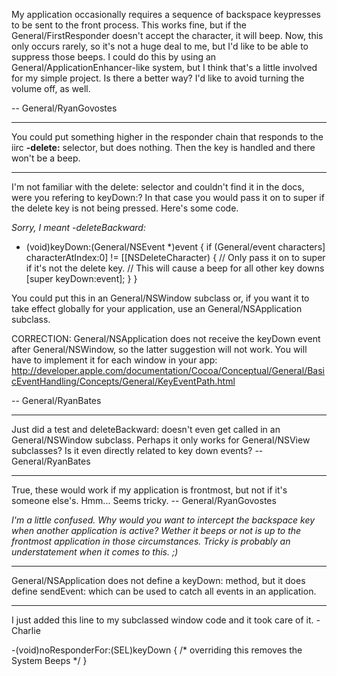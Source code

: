 My application occasionally requires a sequence of backspace keypresses to be sent to the front process. This works fine, but if the General/FirstResponder doesn't accept the character, it will beep. Now, this only occurs rarely, so it's not a huge deal to me, but I'd like to be able to suppress those beeps. I could do this by using an General/ApplicationEnhancer-like system, but I think that's a little involved for my simple project. Is there a better way? I'd like to avoid turning the volume off, as well.

-- General/RyanGovostes

----

You could put something higher in the responder chain that responds to the iirc **-delete:** selector, but does nothing. Then the key is handled and there won't be a beep.

----

I'm not familiar with the     delete: selector and couldn't find it in the docs, were you refering to     keyDown:? In that case you would pass it on to     super if the delete key is not being pressed. Here's some code.

*Sorry, I meant -deleteBackward:*

    
- (void)keyDown:(General/NSEvent *)event
{
	if (General/event characters] characterAtIndex:0] != [[NSDeleteCharacter) {
		// Only pass it on to super if it's not the delete key.
		// This will cause a beep for all other key downs
		[super keyDown:event];
	}
}


You could put this in an General/NSWindow subclass or, if you want it to take effect globally for your application, use an General/NSApplication subclass.

CORRECTION: General/NSApplication does not receive the keyDown event after General/NSWindow, so the latter suggestion will not work. You will have to implement it for each window in your app: http://developer.apple.com/documentation/Cocoa/Conceptual/General/BasicEventHandling/Concepts/General/KeyEventPath.html

-- General/RyanBates

----

Just did a test and     deleteBackward: doesn't even get called in an General/NSWindow subclass. Perhaps it only works for General/NSView subclasses? Is it even directly related to key down events? -- General/RyanBates

----

True, these would work if my application is frontmost, but not if it's someone else's. Hmm... Seems tricky. -- General/RyanGovostes

*I'm a little confused. Why would you want to intercept the backspace key when another application is active? Wether it beeps or not is up to the frontmost application in those circumstances. Tricky is probably an understatement when it comes to this. ;)*

----

General/NSApplication does not define a     keyDown: method, but it does define     sendEvent: which can be used to catch all events in an application.

----
I just added this line to my subclassed window code and it took care of it. - Charlie

    
-(void)noResponderFor:(SEL)keyDown { /* overriding this removes the System Beeps */ }
